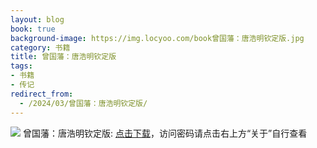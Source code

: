 ```yaml
---
layout: blog
book: true
background-image: https://img.locyoo.com/book曾国藩：唐浩明钦定版.jpg
category: 书籍
title: 曾国藩：唐浩明钦定版
tags:
- 书籍
- 传记
redirect_from:
  - /2024/03/曾国藩：唐浩明钦定版/
---
```

![](https://img.locyoo.com/book曾国藩：唐浩明钦定版.jpg)
曾国藩：唐浩明钦定版: <a name = "ref1" href="https://url18.ctfile.com/f/50983618-1345402765-2fc272?p=3619">点击下载</a>，访问密码请点击右上方“关于”自行查看